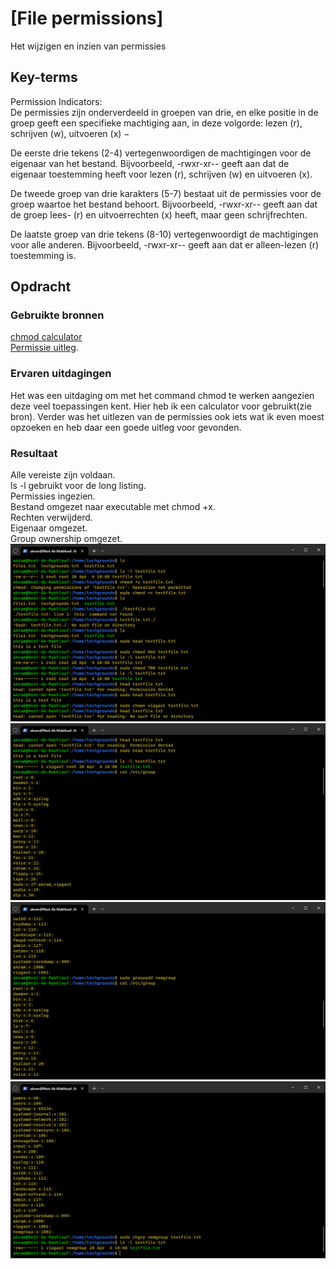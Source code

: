 # [File permissions]

Het wijzigen en inzien van permissies

## Key-terms

Permission Indicators:  
De permissies zijn onderverdeeld in groepen van drie, en elke positie in de groep geeft een specifieke machtiging aan, in deze volgorde: lezen (r), schrijven (w), uitvoeren (x) −

De eerste drie tekens (2-4) vertegenwoordigen de machtigingen voor de eigenaar van het bestand. Bijvoorbeeld, -rwxr-xr-- geeft aan dat de eigenaar toestemming heeft voor lezen (r), schrijven (w) en uitvoeren (x).

De tweede groep van drie karakters (5-7) bestaat uit de permissies voor de groep waartoe het bestand behoort. Bijvoorbeeld, -rwxr-xr-- geeft aan dat de groep lees- (r) en uitvoerrechten (x) heeft, maar geen schrijfrechten.

De laatste groep van drie tekens (8-10) vertegenwoordigt de machtigingen voor alle anderen. Bijvoorbeeld, -rwxr-xr-- geeft aan dat er alleen-lezen (r) toestemming is.

## Opdracht

### Gebruikte bronnen

[chmod calculator](https://www.omnicalculator.com/other/chmod)  
[Permissie uitleg](https://www.tutorialspoint.com/unix/unix-file-permission.htm#:~:text=The%20Permission%20Indicators&text=The%20first%20three%20characters%20(2,to%20which%20the%20file%20belongs)).

### Ervaren uitdagingen

Het was een uitdaging om met het command chmod te werken aangezien deze veel toepassingen kent. Hier heb ik een calculator voor gebruikt(zie bron).
Verder was het uitlezen van de permissies ook iets wat ik even moest opzoeken en heb daar een goede uitleg voor gevonden.

### Resultaat

Alle vereiste zijn voldaan.   
ls -l gebruikt voor de long listing.  
Permissies ingezien.  
Bestand omgezet naar executable met chmod +x.  
Rechten verwijderd.  
Eigenaar omgezet.  
Group ownership omgezet.
![afbeelding1](/00_includes/Week-1-img/FilePerm1.png)
![afbeelding2](/00_includes/Week-1-img/FilePerm2.png)
![afbeelding3](/00_includes/Week-1-img/FilePerm3.png)
![afbeelding4](/00_includes/Week-1-img/FilePerm4.png)
